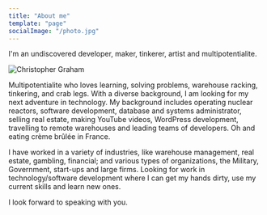 ```yaml
---
title: "About me"
template: "page"
socialImage: "/photo.jpg"
---
```


I'm an undiscovered developer, maker, tinkerer, artist and multipotentialite.

![Christopher Graham](/photo.jpg)

Multipotentialite who loves learning, solving problems, warehouse racking, tinkering, and crab legs. With a diverse background, I am looking for my next adventure in technology. My background includes operating nuclear reactors, software development, database and systems administrator, selling real estate, making YouTube videos, WordPress development, travelling to remote warehouses and leading teams of developers. Oh and eating crème brûlée in France.

I have worked in a variety of industries, like warehouse management, real estate, gambling, financial; and various types of organizations, the Military, Government, start-ups and large firms. Looking for work in technology/software development where I can get my hands dirty, use my current skills and learn new ones.

I look forward to speaking with you.